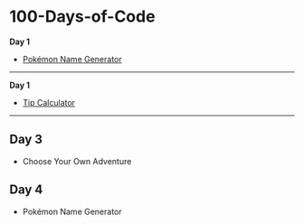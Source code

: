 
# 100-Days-of-Code

**Day 1**
- [Pokémon Name Generator](https://github.com/sherrycayheyhey/100-Days-of-Code/blob/main/pokemon_name_generator.py)

***
  
**Day 1**
- [Tip Calculator](https://github.com/sherrycayheyhey/100-Days-of-Code/blob/main/tip_calculator.py)

***
  
## Day 3
  - Choose Your Own Adventure 

## Day 4
  - Pokémon Name Generator
